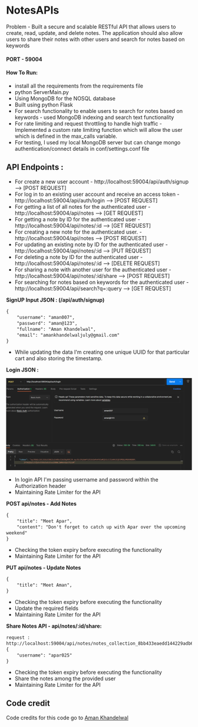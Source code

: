# NotesAPIs

Problem - Built a secure and scalable RESTful API that allows users to create, read, update, and delete notes. The
application should also allow users to share their notes with other users and search for notes based on keywords

#### PORT - 59004

#### How To Run:
- install all the requirements from the requirements file
- python ServerMain.py
- Using MongoDB for the NOSQL database
- Built using python Flask
- For search functionality to enable users to search for notes based on keywords - used MongoDB indexing and search text functionality
- For rate limiting and request throttling to handle high traffic - Implemented a custom rate limiting function which will allow the user which is defined in the max_calls variable.
- For testing, I used my local MongoDB server but can change mongo authentication/connect details in conf/settings.conf file

## API Endpoints :

- For create a new user account - http://localhost:59004/api/auth/signup  --> [POST REQUEST]
- For log in to an existing user account and receive an access
  token - http://localhost:59004/api/auth/login  --> [POST REQUEST]
- For getting a list of all notes for the authenticated user - http://localhost:59004/api/notes     --> [GET REQUEST]
- For getting a note by ID for the authenticated user - http://localhost:59004/api/notes/:id     --> [GET REQUEST]
- For creating a new note for the authenticated user. - http://localhost:59004/api/notes     --> [POST REQUEST]
- For updating an existing note by ID for the authenticated
  user - http://localhost:59004/api/notes/:id    --> [PUT REQUEST]
- For deleting a note by ID for the authenticated user - http://localhost:59004/api/notes/:id     --> [DELETE REQUEST]
- For sharing a note with another user for the authenticated
  user - http://localhost:59004/api/notes/:id/share     --> [POST REQUEST]
- For searching for notes based on keywords for the authenticated
  user - http://localhost:59004/api/search?q=:query     --> [GET REQUEST]

**SignUP Input JSON : (/api/auth/signup)**

```
{
    "username": "aman007",
    "password": "aman@123",
    "fullname": "Aman Khandelwal",
    "email": "amankhandelwaljuly@gmail.com"
}
```

- While updating the data I'm creating one unique UUID for that particular cart and also storing the timestamp.

**Login JSON :**

![Alt text](https://github.com/wolfblunt/NotesBackendAssignment/blob/master/images/login.png)
- In login API I'm passing username and password within the Authorization header
- Maintaining Rate Limiter for the API

**POST api/notes - Add Notes**

```
{
    "title": "Meet Apar",
    "content": "Don't forget to catch up with Apar over the upcoming weekend"
}
```

- Checking the token expiry before executing the functionality
- Maintaining Rate Limiter for the API

**PUT api/notes - Update Notes**

```
{
    "title": "Meet Aman",
}
```

- Checking the token expiry before executing the functionality
- Update the required fields
- Maintaining Rate Limiter for the API

**Share Notes API - api/notes/:id/share:**

```
request : http://localhost:59004/api/notes/notes_collection_8bb433eaedd144229adb69f064f0706f/share
{
    "username": "apar025"
}
```

- Checking the token expiry before executing the functionality
- Share the notes among the provided user
- Maintaining Rate Limiter for the API

[//]: # (### [Reference Video Link]&#40;https://drive.google.com/file/d/1Gv2eGbq7D9DyMBZXjPGGILcpZWWwl1st/view&#41;)

## Code credit

Code credits for this code go to [Aman Khandelwal](https://github.com/wolfblunt)